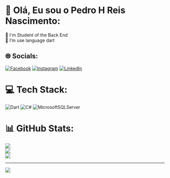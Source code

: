 # 💫 Olá, Eu sou o Pedro H Reis Nascimento:
🔭 I'm Student of the Back End  <br>👯 I’m use language dart<br>


## 🌐 Socials:
[![Facebook](https://img.shields.io/badge/Facebook-%231877F2.svg?logo=Facebook&logoColor=white)](https://facebook.com/pedro.henriquereisnascimento) [![Instagram](https://img.shields.io/badge/Instagram-%23E4405F.svg?logo=Instagram&logoColor=white)](https://instagram.com/pedroreis_ofcl/#) [![LinkedIn](https://img.shields.io/badge/LinkedIn-%230077B5.svg?logo=linkedin&logoColor=white)](https://linkedin.com/in/PedroNascimento) 

# 💻 Tech Stack:
![Dart](https://img.shields.io/badge/dart-%230175C2.svg?style=flat-square&logo=dart&logoColor=white) ![C#](https://img.shields.io/badge/c%23-%23239120.svg?style=flat-square&logo=c-sharp&logoColor=white) ![MicrosoftSQLServer](https://img.shields.io/badge/Microsoft%20SQL%20Server-CC2927?style=flat-square&logo=microsoft%20sql%20server&logoColor=white)
# 📊 GitHub Stats:
![](https://github-readme-stats.vercel.app/api?username=Pedroreis-fdev&theme=dracula&hide_border=false&include_all_commits=false&count_private=false)<br/>
![](https://github-readme-streak-stats.herokuapp.com/?user=Pedroreis-fdev&theme=dracula&hide_border=false)<br/>
![](https://github-readme-stats.vercel.app/api/top-langs/?username=Pedroreis-fdev&theme=dracula&hide_border=false&include_all_commits=false&count_private=false&layout=compact)

---
[![](https://visitcount.itsvg.in/api?id=Pedroreis-fdev&icon=2&color=0)](https://visitcount.itsvg.in)

<!-- Proudly created with GPRM ( https://gprm.itsvg.in ) -->
